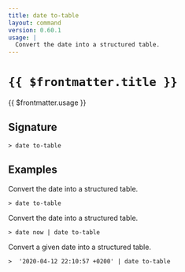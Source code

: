 ```yaml
---
title: date to-table
layout: command
version: 0.60.1
usage: |
  Convert the date into a structured table.
---
```


# `{{ $frontmatter.title }}`

<div style='white-space: pre-wrap;'>{{ $frontmatter.usage }}</div>

## Signature

```> date to-table ```

## Examples

Convert the date into a structured table.
```shell
> date to-table
```

Convert the date into a structured table.
```shell
> date now | date to-table
```

Convert a given date into a structured table.
```shell
>  '2020-04-12 22:10:57 +0200' | date to-table
```
